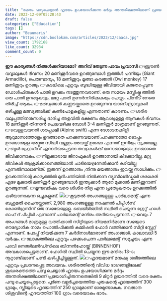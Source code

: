 ```yaml
---
title: "രക്തം പമ്പുചെയ്യാൻ ഹൃദയം ഉപയോഗിക്കുന്ന മർദ്ദം അന്തരീക്ഷത്തിലാണ് പ്രയോഗിച്ചിരുന്നതെങ്കിൽ എത്ര  മീറ്റർ ഉയരത്തിൽ രക്തം പമ്പു ചെയ്യും ?"
date: 2023-12-09T05:28:43
draft: false
categories: ["Education"]
tags: []
author: "Beaumaris"
image: "https://cdn.boolokam.com/articles/2023/12/caaca.jpg"
view_count: 1792168
like_count: 32934
comment_count: 0
---
```


**ഈ കാര്യങ്ങൾ നിങ്ങൾക്കറിയാമോ?** **അറിവ് തേടുന്ന പാവം പ്രവാസി** 👉ബ്രൗൺ വവ്വാലുകൾ ദിവസം 20 മണിക്കൂർവരെ ഉറങ്ങുമ്പോൾ ഇത്തിൾ പന്നിയും (Giant Armadillo), പെരുമ്പാമ്പും, 18 മണിക്കൂറും മൂങ്ങാ കുരങ്ങൻ (Owl monkey) 17 മണിക്കൂറും ഉറങ്ങും 👉കടലിലെ ഏറ്റവും ബുദ്ധിയുള്ള ജീവിയായി കരുതപ്പെടുന്ന ഡോൾഫിനുകൾ പാതി ഉറക്കം നടത്തുന്നവരാണ്. ഒരു സമയം മസ്തിഷ്ക ത്തിൽ ഒരു പാതി ഉറങ്ങുകയും, മറ്റേ പാതി ഉണർന്നിരിക്കുകയും ചെയ്യും. പിന്നീട് നേരെ തിരിച്ച് ആകും. 👉മത്സ്യങ്ങൾ കണ്ണടയ്ക്കാതെ ഉറങ്ങുന്നവ യാണ്.സ്രാവുകൾ ഒഴിച്ചുള്ള മത്സ്യങ്ങൾക്ക് കൺപോളകളില്ല എന്നതാണ് കാരണം. 👉ശരീര വലുപ്പത്തിനനുസരിച്ചു ഭാരിച്ച അളവിൽ ഭക്ഷണം ആവശ്യമുള്ള ആനകൾ ദിവസം 18 മണിക്കൂർ തിന്നാൻ ചെലവഴിക്കു മ്പോൾ 3–4 മണിക്കൂർ മാത്രമാണ് ഉറങ്ങുന്നത്. 👉വെള്ളവയറൻ ശരപ്പക്ഷി (Alpine swift) എന്ന ദേശാടനക്കിളി ആറുമാസത്തോളം ഉറങ്ങാതെ പറക്കുന്നവയാണ്.പറക്കുന്നതോ ടൊപ്പം ഉറങ്ങാനുള്ള അദ്ഭുത സിദ്ധി വല്ലതും അവയ്ക്ക് ഉണ്ടോ എന്നത് ഇനിയും വ്യക്തമല്ല. 👉ബുൾ ഫ്രോഗ്സ് എന്നറിയപ്പെടുന്ന തവളകൾക്ക് മാസങ്ങളോളം ഉറങ്ങാതെ ജീവിക്കാനാകും. 👉നീളക്കാരായ ജിറാഫുകൾ ഉറങ്ങാനായി കിടക്കാറില്ല. മറ്റു ജീവികൾ ആക്രമിക്കാനെത്തിയാൽ ചാടിയെഴുന്നേൽക്കാൻ കഴിയില്ല എന്നതിനാലാണിത്. ഇരുന്ന് ഉറങ്ങാനും ,നിന്നു മയങ്ങാനും ഇവയ്ക്കു സാധിക്കും. 👉ഉറക്കത്തിന്റെ കാര്യത്തിൽ മുൻപന്തിയിൽ നിൽക്കുന്ന ന്യൂസീലൻഡ്കാർ ശരാശരി ഏഴേ മുക്കാൽ മണിക്കൂർ ഉറങ്ങുമ്പോൾ ഇന്ത്യക്കാർ ആറേ മുക്കാൽ മണിക്കൂറാണ് ഉറങ്ങുന്നത്. 👉മൂന്നുവർഷം വരെ ശിശിര നിദ്ര എന്ന പ്രത്യേകതരം ഉറക്കത്തിൽ കഴിയാനാകുന്ന ഒച്ചുകളുണ്ട്. ![](https://cdn.boolokam.com/articles/2023/12/wfw-1.jpg)👉കൂടുതൽ അംഗങ്ങളുള്ള പാർലമെന്റ് എന്ന ബഹുമതി ചൈനയ്ക്കാണ്. 2,980 അംഗങ്ങളുള്ള നാഷനൽ പീപ്പിൾസ് കോൺഗ്രസിന് ഒരു സഭയേയുള്ളൂ. ബെയ്ജിങ്ങിൽ സ്ഥിതി ചെയ്യുന്ന ഗ്രേറ്റ് ഹാൾ ഓഫ് ദ് പീപ്പിൾ എന്നാണ് പാർലമെന്റ് മന്ദിരം അറിയപ്പെടുന്നത്. 👉വെറും 7 അംഗങ്ങൾ മാത്രമുള്ള വത്തിക്കാൻ സിറ്റിയുടെ നിയമനിർമാണ സഭയുടെ ഔദ്യോഗിക നാമം പൊന്തിഫിക്കൽ കമ്മിഷൻ ഫോർ വത്തിക്കാൻ സിറ്റി സ്റ്റേറ്റ് എന്നാണ്. പോപ്പ് നിയമിക്കുന്ന 7 കർദിനാൾമാരാണ് അംഗങ്ങൾ. കാലാവധി 5 വർഷം. 👉ലോകത്തിലെ ഏറ്റവും പഴക്കംചെന്ന പാർലമെന്റ് സമുച്ചയം എന്ന പദവി നെതർലൻഡ്സിലെ ബിന്നൻഹോയ്ക്ക് (BINNENHOF) അവകാശപ്പെട്ടതാണ്. ഹേഗിൽ സ്ഥിതി ചെയ്യുന്ന ഈ മന്ദിരം 13–ാം നൂറ്റാണ്ടിലാണ് പണി കഴിപ്പിച്ചിട്ടുള്ളത്. ![](https://cdn.boolokam.com/articles/2023/12/wffwffwg-scaled.jpeg)👉ഹൃദയമാണ് മനുഷ്യ ശരീരത്തിലെ ഏറ്റവും പ്രധാനപ്പെട്ട അവയവം. ശരീരത്തിന്റെ വിവിധ ഭാഗങ്ങളിലേക്ക് ശുദ്ധരക്തത്തെ പമ്പു ചെയ്യാൻ ഹൃദയം ഉപയോഗിക്കുന്ന മർദ്ദം അന്തരീക്ഷത്തിലാണ് പ്രയോഗിച്ചിരുന്നതെങ്കിൽ 9 മീറ്റർ ഉയരത്തിൽ വരെ രക്തം പമ്പു ചെയ്യപ്പെട്ടേനെ. പൂർണ വളർച്ചയെത്തിയ പുരുഷന്റെ ഹൃദയത്തിന് 300 ഗ്രാമും, സ്ത്രീയുടെ ഹൃദയത്തിന് 250 ഗ്രാമുമാണ് ഭാരമുണ്ടാകുക. നവജാത ശിശുവിന്റെ ഹൃദയത്തിന് 100 ഗ്രാം വരെയാകും ഭാരം.
